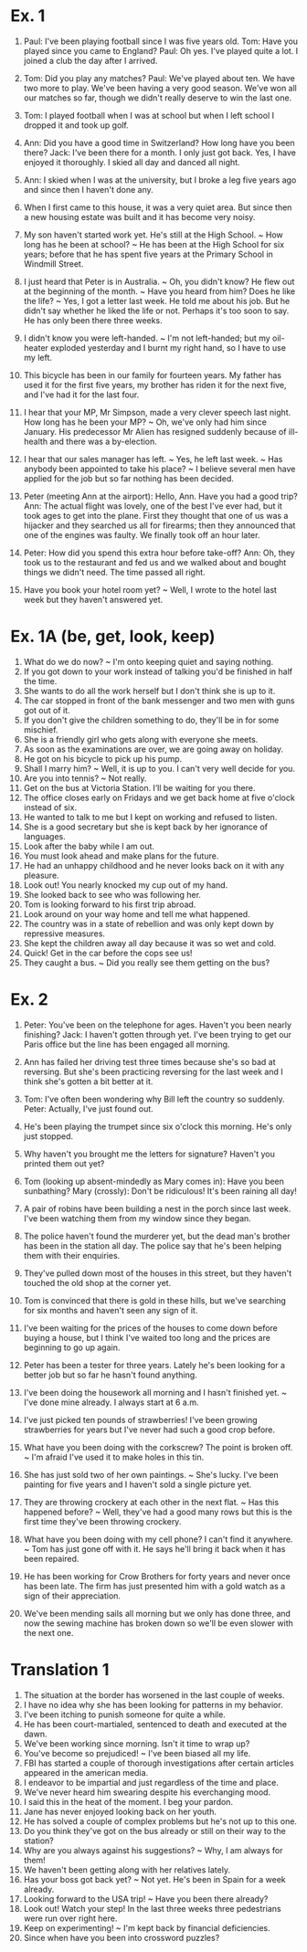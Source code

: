 # Ex. 1

1. Paul: I've been playing football since I was five years old.
   Tom: Have you played since you came to England?
   Paul: Oh yes. I've played quite a lot. I joined a club the day after I arrived.

2. Tom: Did you play any matches?
   Paul: We've played about ten. We have two more to play. We've been having a very good season.
   We've won all our matches so far, though we didn't really deserve to win the last one.

3. Tom: I played football when I was at school but when I left school I dropped it and took up golf.

4. Ann: Did you have a good time in Switzerland? How long have you been there?
   Jack: I've been there for a month. I only just got back. Yes, I have enjoyed it thoroughly. I skied all day
   and danced all night.

5. Ann: I skied when I was at the university, but I broke a leg five years ago and since then I haven't done any.

6. When I first came to this house, it was a very quiet area. But since then a new housing estate was built
   and it has become very noisy.

7. My son haven't started work yet. He's still at the High School.
   ~ How long has he been at school?
   ~ He has been at the High School for six years; before that he has spent five years at the Primary School
     in Windmill Street.

8. I just heard that Peter is in Australia.
   ~ Oh, you didn't know? He flew out at the beginning of the month.
   ~ Have you heard from him? Does he like the life?
   ~ Yes, I got a letter last week. He told me about his job. But he didn't say whether he liked the life or not.
      Perhaps it's too soon to say. He has only been there three weeks.

9. I didn't know you were left-handed.
   ~ I'm not left-handed; but my oil-heater exploded yesterday and I burnt my right hand, so I have to use my left.

10. This bicycle has been in our family for fourteen years. My father has used it for the first five years,
    my brother has riden it for the next five, and I've had it for the last four.

11. I hear that your MP, Mr Simpson, made a very clever speech last night. How long has he been your MP?
    ~ Oh, we've only had him since January. His predecessor Mr Alien has resigned suddenly
      because of ill-health and there was a by-election.

12. I hear that our sales manager has left.
    ~ Yes, he left last week.
    ~ Has anybody been appointed to take his place?
    ~ I believe several men have applied for the job but so far nothing has been decided.

13. Peter (meeting Ann at the airport): Hello, Ann. Have you had a good trip?
    Ann: The actual flight was lovely, one of the best I've ever had, but it took ages to get into the plane.
    First they thought that one of us was a hijacker and they searched us all for firearms;
    then they announced that one of the engines was faulty. We finally took off an hour later.

14. Peter: How did you spend this extra hour before take-off?
    Ann: Oh, they took us to the restaurant and fed us and we walked about and bought things we didn't need.
    The time passed all right.

15. Have you book your hotel room yet?
    ~ Well, I wrote to the hotel last week but they haven't answered yet.

# Ex. 1A (be, get, look, keep)

1. What do we do now? ~ I'm onto keeping quiet and saying nothing.
2. If you got down to your work instead of talking you'd be finished in half the time.
3. She wants to do all the work herself but I don't think she is up to it.
4. The car stopped in front of the bank messenger and two men with guns got out of it.
5. If you don't give the children something to do, they'll be in for some mischief.
6. She is a friendly girl who gets along with everyone she meets.
7. As soon as the examinations are over, we are going away on holiday.
8. He got on his bicycle to pick up his pump.
9. Shall I marry him? ~ Well, it is up to you. I can't very well decide for you.
10. Are you into tennis? ~ Not really.
11. Get on the bus at Victoria Station. I’ll be waiting for you there.
12. The office closes early on Fridays and we get back home at five o'clock instead of six.
13. He wanted to talk to me but I kept on working and refused to listen.
14. She is a good secretary but she is kept back by her ignorance of languages.
15. Look after the baby while I am out.
16. You must look ahead and make plans for the future.
17. He had an unhappy childhood and he never looks back on it with any pleasure.
18. Look out! You nearly knocked my cup out of my hand.
19. She looked back to see who was following her.
20. Tom is looking forward to his first trip abroad.
21. Look around on your way home and tell me what happened.
22. The country was in a state of rebellion and was only kept down by repressive measures.
23. She kept the children away all day because it was so wet and cold.
24. Quick! Get in the car before the cops see us!
25. They caught a bus. ~ Did you really see them getting on the bus?

# Ex. 2

1. Peter: You've been on the telephone for ages. Haven't you been nearly finishing?
   Jack: I haven't gotten through yet. I've been trying to get our Paris office but the line has been engaged all morning.

2. Ann has failed her driving test three times because she's so bad at reversing.
   But she's been practicing reversing for the last week and I think she's gotten a bit better at it.

3. Tom: I've often been wondering why Bill left the country so suddenly.
   Peter: Actually, I've just found out.

4. He's been playing the trumpet since six o'clock this morning. He's only just stopped.

5. Why haven't you brought me the letters for signature? Haven't you printed them out yet?

6. Tom (looking up absent-mindedly as Mary comes in): Have you been sunbathing?
   Mary (crossly): Don't be ridiculous! It's been raining all day!

7. A pair of robins have been building a nest in the porch since last week.
   I've been watching them from my window since they began.

8. The police haven't found the murderer yet, but the dead man's brother has been in the station all day.
   The police say that he's been helping them with their enquiries.

9. They've pulled down most of the houses in this street, but they haven't touched the old shop at the corner yet.

10. Tom is convinced that there is gold in these hills, but we've searching for six months and haven't seen any sign of it.

11. I've been waiting for the prices of the houses to come down before buying a house,
    but I think I've waited too long and the prices are beginning to go up again.

12. Peter has been a tester for three years. Lately he's been looking for a better job but so far he hasn't found anything.

13. I've been doing the housework all morning and I hasn't finished yet.
    ~ I've done mine already. I always start at 6 a.m.

14. I've just picked ten pounds of strawberries! I've been growing strawberries for years
    but I've never had such a good crop before.

15. What have you been doing with the corkscrew? The point is broken off.
    ~ I'm afraid I've used it to make holes in this tin.

16. She has just sold two of her own paintings.
    ~ She's lucky. I've been painting for five years and I haven't sold a single picture yet.

17. They are throwing crockery at each other in the next flat.
    ~ Has this happened before?
    ~ Well, they've had a good many rows but this is the first time they've been throwing crockery.

18. What have you been doing with my cell phone? I can't find it anywhere.
    ~ Tom has just gone off with it. He says he'll bring it back when it has been repaired.

19. He has been working for Crow Brothers for forty years and never once has been late.
    The firm has just presented him with a gold watch as a sign of their appreciation.

20. We've been mending sails all morning but we only has done three,
    and now the sewing machine has broken down so we'll be even slower with the next one.

# Translation 1

1. The situation at the border has worsened in the last couple of weeks.
2. I have no idea why she has been looking for patterns in my behavior.
3. I've been itching to punish someone for quite a while.
4. He has been court-martialed, sentenced to death and executed at the dawn.
5. We've been working since morning. Isn't it time to wrap up?
6. You've become so prejudiced!
   ~ I've been biased all my life.
7. FBI has started a couple of thorough investigations after certain articles appeared in the american media.
8. I endeavor to be impartial and just regardless of the time and place.
9. We've never heard him swearing despite his everchanging mood.
10. I said this in the heat of the moment. I beg your pardon.
11. Jane has never enjoyed looking back on her youth.
12. He has solved a couple of complex problems but he's not up to this one.
13. Do you think they've got on the bus already or still on their way to the station?
14. Why are you always against his suggestions?
    ~ Why, I am always for them!
15. We haven't been getting along with her relatives lately.
16. Has your boss got back yet?
    ~ Not yet. He's been in Spain for a week already.
17. Looking forward to the USA trip!
    ~ Have you been there already?
18. Look out! Watch your step! In the last three weeks three pedestrians were run over right here.
19. Keep on experimenting!
    ~ I'm kept back by financial deficiencies.
20. Since when have you been into crossword puzzles?

